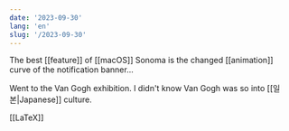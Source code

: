 ```yaml
---
date: '2023-09-30'
lang: 'en'
slug: '/2023-09-30'
---
```


The best [[feature]] of [[macOS]] Sonoma is the changed [[animation]] curve of the notification banner...

Went to the Van Gogh exhibition. I didn't know Van Gogh was so into [[일본|Japanese]] culture.

[[LaTeX]]
